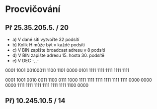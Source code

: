 # Procvičování
##  Př 25.35.205.5. / 20
- a) V dané síti vytvořte 32 podsítí
- b) Kolik H může být v každé podsíti
- c) V BIN zapište broadcast adresu v 8 podsíti
- d) V BIN zapište adresu 15. hosta 30. podsítě
- e) V DEC -,,-

0001 1001 00100011 1100 1101 0000 0101
1111 1111  1111  1111 1111

0001 1001 0010 0011 1100 0111 1000 1111
1111 1111  1111  1111 1111 0000 0000 0000
1111 1111 1111 1111 1111 1111 1100 0000

## Př) 10.245.10.5 / 14
 